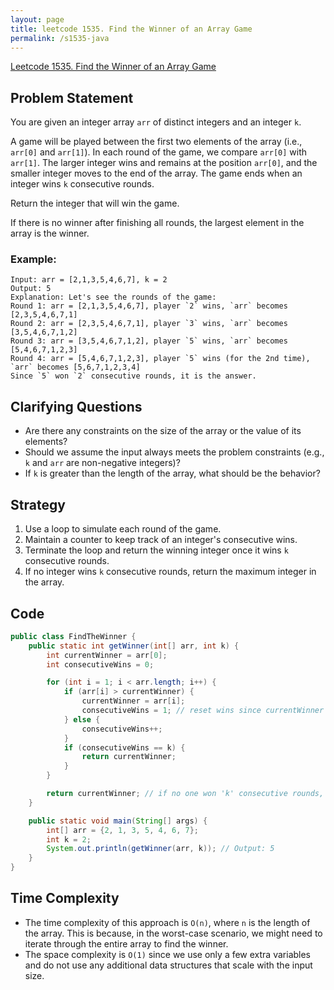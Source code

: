 ```yaml
---
layout: page
title: leetcode 1535. Find the Winner of an Array Game
permalink: /s1535-java
---
```

[Leetcode 1535. Find the Winner of an Array Game](https://algoadvance.github.io/algoadvance/l1535)
## Problem Statement
You are given an integer array `arr` of distinct integers and an integer `k`.

A game will be played between the first two elements of the array (i.e., `arr[0]` and `arr[1]`). In each round of the game, we compare `arr[0]` with `arr[1]`. The larger integer wins and remains at the position `arr[0]`, and the smaller integer moves to the end of the array. The game ends when an integer wins `k` consecutive rounds.

Return the integer that will win the game.

If there is no winner after finishing all rounds, the largest element in the array is the winner.

### Example:
```plaintext
Input: arr = [2,1,3,5,4,6,7], k = 2
Output: 5
Explanation: Let's see the rounds of the game:
Round 1: arr = [2,1,3,5,4,6,7], player `2` wins, `arr` becomes [2,3,5,4,6,7,1]
Round 2: arr = [2,3,5,4,6,7,1], player `3` wins, `arr` becomes [3,5,4,6,7,1,2]
Round 3: arr = [3,5,4,6,7,1,2], player `5` wins, `arr` becomes [5,4,6,7,1,2,3]
Round 4: arr = [5,4,6,7,1,2,3], player `5` wins (for the 2nd time), `arr` becomes [5,6,7,1,2,3,4]
Since `5` won `2` consecutive rounds, it is the answer.
```

## Clarifying Questions
- Are there any constraints on the size of the array or the value of its elements? 
- Should we assume the input always meets the problem constraints (e.g., `k` and `arr` are non-negative integers)?
- If `k` is greater than the length of the array, what should be the behavior?

## Strategy
1. Use a loop to simulate each round of the game.
2. Maintain a counter to keep track of an integer's consecutive wins.
3. Terminate the loop and return the winning integer once it wins `k` consecutive rounds.
4. If no integer wins `k` consecutive rounds, return the maximum integer in the array.

## Code
```java
public class FindTheWinner {
    public static int getWinner(int[] arr, int k) {
        int currentWinner = arr[0];
        int consecutiveWins = 0;

        for (int i = 1; i < arr.length; i++) {
            if (arr[i] > currentWinner) {
                currentWinner = arr[i];
                consecutiveWins = 1; // reset wins since currentWinner is new
            } else {
                consecutiveWins++;
            }
            if (consecutiveWins == k) {
                return currentWinner;
            }
        }

        return currentWinner; // if no one won 'k' consecutive rounds, return the max element
    }

    public static void main(String[] args) {
        int[] arr = {2, 1, 3, 5, 4, 6, 7};
        int k = 2;
        System.out.println(getWinner(arr, k)); // Output: 5
    }
}
```

## Time Complexity
- The time complexity of this approach is `O(n)`, where `n` is the length of the array. This is because, in the worst-case scenario, we might need to iterate through the entire array to find the winner.
- The space complexity is `O(1)` since we use only a few extra variables and do not use any additional data structures that scale with the input size.
